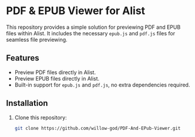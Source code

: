 # PDF & EPUB Viewer for Alist

This repository provides a simple solution for previewing PDF and EPUB files within Alist. It includes the necessary `epub.js` and `pdf.js` files for seamless file previewing.

## Features

- Preview PDF files directly in Alist.
- Preview EPUB files directly in Alist.
- Built-in support for `epub.js` and `pdf.js`, no extra dependencies required.

## Installation

1. Clone this repository:
   ```bash
   git clone https://github.com/willow-god/PDF-And-EPub-Viewer.git
